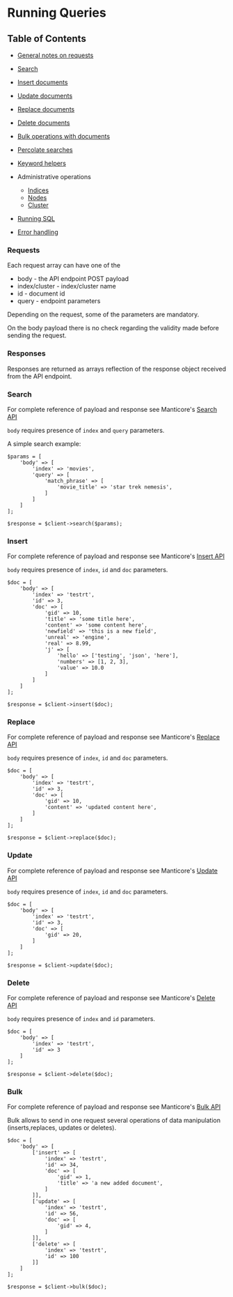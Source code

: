 Running Queries
===============

Table of Contents
-----------------

* [General notes on requests](#requests) 

* [Search](#search)

* [Insert documents](#insert)

* [Update documents](#update)

* [Replace documents](#replace)

* [Delete documents](#delete)

* [Bulk operations with documents](#bulk)

* [Percolate searches](percolate.md)

* [Keyword helpers](queryhelpers.md)

* Administrative operations

    * [Indices](indices.md)
    * [Nodes](nodes.md)
    * [Cluster](cluster.md)
    
* [Running SQL](sql.md)

* [Error handling](errors.md)

### Requests

Each request array can have one of the 

* body -  the API endpoint POST payload
* index/cluster  - index/cluster name
* id - document id
* query - endpoint parameters

Depending on the request, some of the parameters are mandatory.

On the body payload there is no check regarding the validity made before sending the request.

### Responses 

Responses are returned as arrays reflection of the response object received from the API endpoint. 


### Search
For complete reference of payload and response see Manticore's [Search API](https://docs.manticoresearch.com/latest/html/http_reference/json_search.html)

`body` requires presence of `index` and `query` parameters. 

A simple search example:
```
$params = [
    'body' => [
        'index' => 'movies',
        'query' => [
            'match_phrase' => [
                'movie_title' => 'star trek nemesis',
            ]
        ]
    ]
];

$response = $client->search($params);
```

### Insert

For complete reference of payload and response see Manticore's [Insert API](https://docs.manticoresearch.com/latest/html/http_reference/json_insert.html)

`body` requires presence of `index`, `id` and  `doc` parameters.

```
$doc = [
    'body' => [
        'index' => 'testrt',
        'id' => 3,
        'doc' => [
            'gid' => 10,
            'title' => 'some title here',
            'content' => 'some content here',
            'newfield' => 'this is a new field',
            'unreal' => 'engine',
            'real' => 8.99,
            'j' => [
                'hello' => ['testing', 'json', 'here'],
                'numbers' => [1, 2, 3],
                'value' => 10.0
            ]
        ]
    ]
];

$response = $client->insert($doc);
```

### Replace

For complete reference of payload and response see Manticore's [Replace API](https://docs.manticoresearch.com/latest/html/http_reference/json_replace.html)

`body` requires presence of `index`, `id` and  `doc` parameters.

```
$doc = [
    'body' => [
        'index' => 'testrt',
        'id' => 3,
        'doc' => [
            'gid' => 10,
            'content' => 'updated content here',
        ]
    ]
];

$response = $client->replace($doc);
```

### Update

For complete reference of payload and response see Manticore's [Update API](https://docs.manticoresearch.com/latest/html/http_reference/json_update.html)

`body` requires presence of `index`, `id` and  `doc` parameters.

```
$doc = [
    'body' => [
        'index' => 'testrt',
        'id' => 3,
        'doc' => [
            'gid' => 20,
        ]
    ]
];

$response = $client->update($doc);
```

### Delete

For complete reference of payload and response see Manticore's [Delete API](https://docs.manticoresearch.com/latest/html/http_reference/json_delete.html)

`body` requires presence of `index` and `id`  parameters.

```
$doc = [
    'body' => [
        'index' => 'testrt',
        'id' => 3
    ]
];

$response = $client->delete($doc);
```

### Bulk

For complete reference of payload and response see Manticore's [Bulk API](https://docs.manticoresearch.com/latest/html/http_reference/json_bulk.html)

Bulk allows to send in one request several operations of data manipulation (inserts,replaces, updates or deletes).

```
$doc = [
    'body' => [
        ['insert' => [
            'index' => 'testrt',
            'id' => 34,
            'doc' => [
                'gid' => 1,
                'title' => 'a new added document',
            ]
        ]],
        ['update' => [
            'index' => 'testrt',
            'id' => 56,
            'doc' => [
                'gid' => 4,
            ]
        ]],
        ['delete' => [
            'index' => 'testrt',
            'id' => 100
        ]]
    ]
];

$response = $client->bulk($doc);
```
